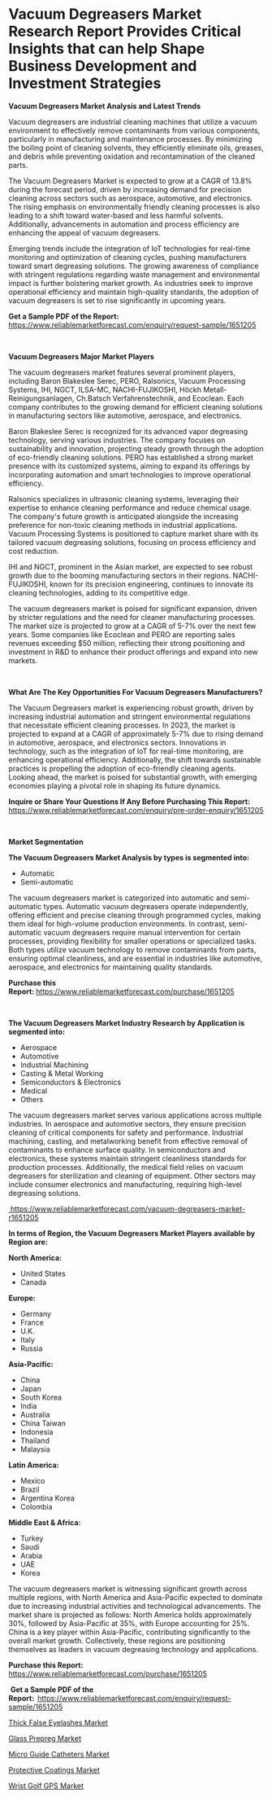 <p><h1>Vacuum Degreasers Market Research Report Provides Critical Insights that can help Shape Business Development and Investment Strategies</h1></p><p><strong>Vacuum Degreasers Market Analysis and Latest Trends</strong></p>
<p><p>Vacuum degreasers are industrial cleaning machines that utilize a vacuum environment to effectively remove contaminants from various components, particularly in manufacturing and maintenance processes. By minimizing the boiling point of cleaning solvents, they efficiently eliminate oils, greases, and debris while preventing oxidation and recontamination of the cleaned parts.</p><p>The Vacuum Degreasers Market is expected to grow at a CAGR of 13.8% during the forecast period, driven by increasing demand for precision cleaning across sectors such as aerospace, automotive, and electronics. The rising emphasis on environmentally friendly cleaning processes is also leading to a shift toward water-based and less harmful solvents. Additionally, advancements in automation and process efficiency are enhancing the appeal of vacuum degreasers. </p><p>Emerging trends include the integration of IoT technologies for real-time monitoring and optimization of cleaning cycles, pushing manufacturers toward smart degreasing solutions. The growing awareness of compliance with stringent regulations regarding waste management and environmental impact is further bolstering market growth. As industries seek to improve operational efficiency and maintain high-quality standards, the adoption of vacuum degreasers is set to rise significantly in upcoming years.</p></p>
<p><strong>Get a Sample PDF of the Report:&nbsp;</strong> <a href="https://www.reliablemarketforecast.com/enquiry/request-sample/1651205?utm_campaign=1257&utm_medium=2&utm_source=Github&utm_content=ia&utm_term=26092024&utm_id=vacuum-degreasers">https://www.reliablemarketforecast.com/enquiry/request-sample/1651205</a></p>
<p>&nbsp;</p>
<p><strong>Vacuum Degreasers Major Market Players</strong></p>
<p><p>The vacuum degreasers market features several prominent players, including Baron Blakeslee Serec, PERO, Ralsonics, Vacuum Processing Systems, IHI, NGCT, ILSA-MC, NACHI-FUJIKOSHI, Höckh Metall-Reinigungsanlagen, Ch.Batsch Verfahrenstechnik, and Ecoclean. Each company contributes to the growing demand for efficient cleaning solutions in manufacturing sectors like automotive, aerospace, and electronics.</p><p>Baron Blakeslee Serec is recognized for its advanced vapor degreasing technology, serving various industries. The company focuses on sustainability and innovation, projecting steady growth through the adoption of eco-friendly cleaning solutions. PERO has established a strong market presence with its customized systems, aiming to expand its offerings by incorporating automation and smart technologies to improve operational efficiency.</p><p>Ralsonics specializes in ultrasonic cleaning systems, leveraging their expertise to enhance cleaning performance and reduce chemical usage. The company's future growth is anticipated alongside the increasing preference for non-toxic cleaning methods in industrial applications. Vacuum Processing Systems is positioned to capture market share with its tailored vacuum degreasing solutions, focusing on process efficiency and cost reduction.</p><p>IHI and NGCT, prominent in the Asian market, are expected to see robust growth due to the booming manufacturing sectors in their regions. NACHI-FUJIKOSHI, known for its precision engineering, continues to innovate its cleaning technologies, adding to its competitive edge.</p><p>The vacuum degreasers market is poised for significant expansion, driven by stricter regulations and the need for cleaner manufacturing processes. The market size is projected to grow at a CAGR of 5-7% over the next few years. Some companies like Ecoclean and PERO are reporting sales revenues exceeding $50 million, reflecting their strong positioning and investment in R&D to enhance their product offerings and expand into new markets.</p></p>
<p>&nbsp;</p>
<p><strong>What Are The Key Opportunities For Vacuum Degreasers Manufacturers?</strong></p>
<p><p>The Vacuum Degreasers market is experiencing robust growth, driven by increasing industrial automation and stringent environmental regulations that necessitate efficient cleaning processes. In 2023, the market is projected to expand at a CAGR of approximately 5-7% due to rising demand in automotive, aerospace, and electronics sectors. Innovations in technology, such as the integration of IoT for real-time monitoring, are enhancing operational efficiency. Additionally, the shift towards sustainable practices is propelling the adoption of eco-friendly cleaning agents. Looking ahead, the market is poised for substantial growth, with emerging economies playing a pivotal role in shaping its future dynamics.</p></p>
<p><strong>Inquire or Share Your Questions If Any Before Purchasing This Report:</strong> <a href="https://www.reliablemarketforecast.com/enquiry/pre-order-enquiry/1651205?utm_campaign=1257&utm_medium=2&utm_source=Github&utm_content=ia&utm_term=26092024&utm_id=vacuum-degreasers">https://www.reliablemarketforecast.com/enquiry/pre-order-enquiry/1651205</a></p>
<p>&nbsp;</p>
<p><strong>Market Segmentation</strong></p>
<p><strong>The Vacuum Degreasers Market Analysis by types is segmented into:</strong></p>
<p><ul><li>Automatic</li><li>Semi-automatic</li></ul></p>
<p><p>The vacuum degreasers market is categorized into automatic and semi-automatic types. Automatic vacuum degreasers operate independently, offering efficient and precise cleaning through programmed cycles, making them ideal for high-volume production environments. In contrast, semi-automatic vacuum degreasers require manual intervention for certain processes, providing flexibility for smaller operations or specialized tasks. Both types utilize vacuum technology to remove contaminants from parts, ensuring optimal cleanliness, and are essential in industries like automotive, aerospace, and electronics for maintaining quality standards.</p></p>
<p><strong>Purchase this Report:&nbsp;</strong><a href="https://www.reliablemarketforecast.com/purchase/1651205?utm_campaign=1257&utm_medium=2&utm_source=Github&utm_content=ia&utm_term=26092024&utm_id=vacuum-degreasers">https://www.reliablemarketforecast.com/purchase/1651205</a></p>
<p>&nbsp;</p>
<p><strong>The Vacuum Degreasers Market Industry Research by Application is segmented into:</strong></p>
<p><ul><li>Aerospace</li><li>Automotive</li><li>Industrial Machining</li><li>Casting & Metal Working</li><li>Semiconductors & Electronics</li><li>Medical</li><li>Others</li></ul></p>
<p><p>The vacuum degreasers market serves various applications across multiple industries. In aerospace and automotive sectors, they ensure precision cleaning of critical components for safety and performance. Industrial machining, casting, and metalworking benefit from effective removal of contaminants to enhance surface quality. In semiconductors and electronics, these systems maintain stringent cleanliness standards for production processes. Additionally, the medical field relies on vacuum degreasers for sterilization and cleaning of equipment. Other sectors may include consumer electronics and manufacturing, requiring high-level degreasing solutions.</p></p>
<p><a href="https://www.reliablemarketforecast.com/vacuum-degreasers-market-r1651205?utm_campaign=1257&utm_medium=2&utm_source=Github&utm_content=ia&utm_term=26092024&utm_id=vacuum-degreasers">&nbsp;https://www.reliablemarketforecast.com/vacuum-degreasers-market-r1651205</a></p>
<p><strong>In terms of Region, the Vacuum Degreasers Market Players available by Region are:</strong></p>
<p>
    <p> <strong> North America: </strong>
        <ul>
            <li>United States</li>
            <li>Canada</li>
        </ul>
        </p> 
    <p> <strong> Europe: </strong>
        <ul>
            <li>Germany</li>
            <li>France</li>
            <li>U.K.</li>
            <li>Italy</li>
            <li>Russia</li>
        </ul>
        </p> 
    <p> <strong> Asia-Pacific: </strong>
        <ul>
            <li>China</li>
            <li>Japan</li>
            <li>South Korea</li>
            <li>India</li>
            <li>Australia</li>
            <li>China Taiwan</li>
            <li>Indonesia</li>
            <li>Thailand</li>
            <li>Malaysia</li>
        </ul>
        </p> 
    <p> <strong> Latin America: </strong>
        <ul>
            <li>Mexico</li>
            <li>Brazil</li>
            <li>Argentina Korea</li>
            <li>Colombia</li>
        </ul>
        </p> 
    <p> <strong> Middle East & Africa: </strong>
        <ul>
            <li>Turkey</li>
            <li>Saudi</li>
            <li>Arabia</li>
            <li>UAE</li>
            <li>Korea</li>
        </ul>
    </p>
    </p>
<p><p>The vacuum degreasers market is witnessing significant growth across multiple regions, with North America and Asia-Pacific expected to dominate due to increasing industrial activities and technological advancements. The market share is projected as follows: North America holds approximately 30%, followed by Asia-Pacific at 35%, with Europe accounting for 25%. China is a key player within Asia-Pacific, contributing significantly to the overall market growth. Collectively, these regions are positioning themselves as leaders in vacuum degreasing technology and applications.</p></p>
<p><strong>Purchase this Report: </strong><a href="https://www.reliablemarketforecast.com/purchase/1651205?utm_campaign=1257&utm_medium=2&utm_source=Github&utm_content=ia&utm_term=26092024&utm_id=vacuum-degreasers">https://www.reliablemarketforecast.com/purchase/1651205</a></p>
<p>&nbsp;<strong>Get a Sample PDF of the Report:&nbsp;&nbsp;</strong><a href="https://www.reliablemarketforecast.com/enquiry/request-sample/1651205?utm_campaign=1257&utm_medium=2&utm_source=Github&utm_content=ia&utm_term=26092024&utm_id=vacuum-degreasers">https://www.reliablemarketforecast.com/enquiry/request-sample/1651205</a></p>
<p><strong></strong></p>
<p><p><a href="https://issuu.com/reportprime-2/docs/thick-false-eyelashes-market-size-2_0cbafd56f324e0?utm_campaign=1257&utm_medium=2&utm_source=Github&utm_content=ia&utm_term=26092024&utm_id=vacuum-degreasers">Thick False Eyelashes Market</a></p><p><a href="https://www.linkedin.com/pulse/glass-prepreg-market-trends-growth-outlook-2024-2031-qkruf?utm_campaign=1257&utm_medium=2&utm_source=Github&utm_content=ia&utm_term=26092024&utm_id=vacuum-degreasers">Glass Prepreg Market</a></p><p><a href="https://www.linkedin.com/pulse/global-micro-guide-catheters-industry-research-report-competitive-6zw3c?utm_campaign=1257&utm_medium=2&utm_source=Github&utm_content=ia&utm_term=26092024&utm_id=vacuum-degreasers">Micro Guide Catheters Market</a></p><p><a href="https://www.linkedin.com/pulse/protective-coatings-market-share-analysis-growth-trends-9qjof?utm_campaign=1257&utm_medium=2&utm_source=Github&utm_content=ia&utm_term=26092024&utm_id=vacuum-degreasers">Protective Coatings Market</a></p><p><a href="https://issuu.com/reportprime-2/docs/wrist-golf-gps-market-size-2030.ppt_7a867bf4e4e11a?utm_campaign=1257&utm_medium=2&utm_source=Github&utm_content=ia&utm_term=26092024&utm_id=vacuum-degreasers">Wrist Golf GPS Market</a></p></p>